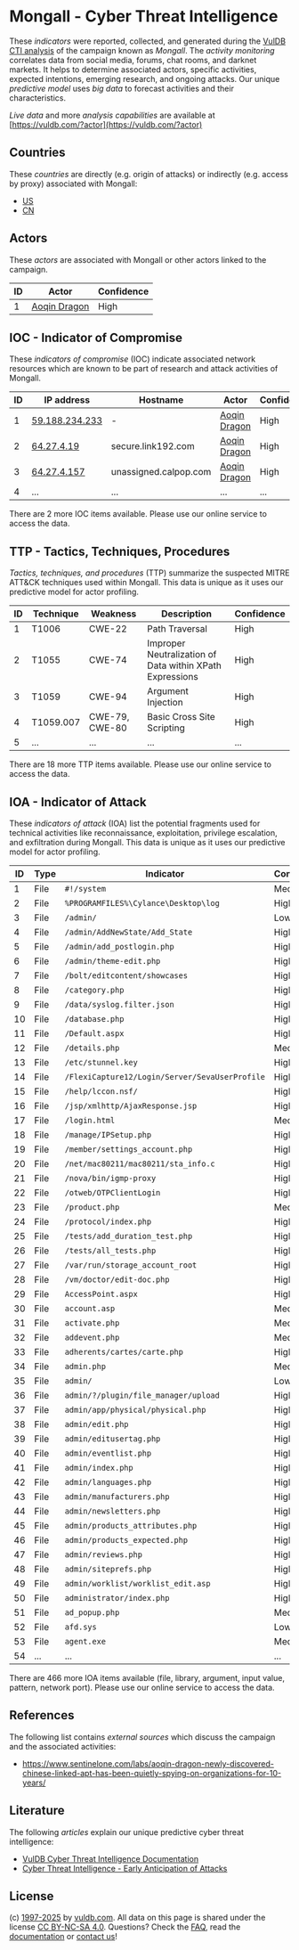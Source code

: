 # Mongall - Cyber Threat Intelligence

These _indicators_ were reported, collected, and generated during the [VulDB CTI analysis](https://vuldb.com/?kb.cti) of the campaign known as _Mongall_. The _activity monitoring_ correlates data from social media, forums, chat rooms, and darknet markets. It helps to determine associated actors, specific activities, expected intentions, emerging research, and ongoing attacks. Our unique _predictive model_ uses _big data_ to forecast activities and their characteristics.

_Live data_ and more _analysis capabilities_ are available at [https://vuldb.com/?actor](https://vuldb.com/?actor)

## Countries

These _countries_ are directly (e.g. origin of attacks) or indirectly (e.g. access by proxy) associated with Mongall:

* [US](https://vuldb.com/?country.us)
* [CN](https://vuldb.com/?country.cn)

## Actors

These _actors_ are associated with Mongall or other actors linked to the campaign.

ID | Actor | Confidence
-- | ----- | ----------
1 | [Aoqin Dragon](https://vuldb.com/?actor.aoqin_dragon) | High

## IOC - Indicator of Compromise

These _indicators of compromise_ (IOC) indicate associated network resources which are known to be part of research and attack activities of Mongall.

ID | IP address | Hostname | Actor | Confidence
-- | ---------- | -------- | ----- | ----------
1 | [59.188.234.233](https://vuldb.com/?ip.59.188.234.233) | - | [Aoqin Dragon](https://vuldb.com/?actor.aoqin_dragon) | High
2 | [64.27.4.19](https://vuldb.com/?ip.64.27.4.19) | secure.link192.com | [Aoqin Dragon](https://vuldb.com/?actor.aoqin_dragon) | High
3 | [64.27.4.157](https://vuldb.com/?ip.64.27.4.157) | unassigned.calpop.com | [Aoqin Dragon](https://vuldb.com/?actor.aoqin_dragon) | High
4 | ... | ... | ... | ...

There are 2 more IOC items available. Please use our online service to access the data.

## TTP - Tactics, Techniques, Procedures

_Tactics, techniques, and procedures_ (TTP) summarize the suspected MITRE ATT&CK techniques used within Mongall. This data is unique as it uses our predictive model for actor profiling.

ID | Technique | Weakness | Description | Confidence
-- | --------- | -------- | ----------- | ----------
1 | T1006 | CWE-22 | Path Traversal | High
2 | T1055 | CWE-74 | Improper Neutralization of Data within XPath Expressions | High
3 | T1059 | CWE-94 | Argument Injection | High
4 | T1059.007 | CWE-79, CWE-80 | Basic Cross Site Scripting | High
5 | ... | ... | ... | ...

There are 18 more TTP items available. Please use our online service to access the data.

## IOA - Indicator of Attack

These _indicators of attack_ (IOA) list the potential fragments used for technical activities like reconnaissance, exploitation, privilege escalation, and exfiltration during Mongall. This data is unique as it uses our predictive model for actor profiling.

ID | Type | Indicator | Confidence
-- | ---- | --------- | ----------
1 | File | `#!/system` | Medium
2 | File | `%PROGRAMFILES%\Cylance\Desktop\log` | High
3 | File | `/admin/` | Low
4 | File | `/admin/AddNewState/Add_State` | High
5 | File | `/admin/add_postlogin.php` | High
6 | File | `/admin/theme-edit.php` | High
7 | File | `/bolt/editcontent/showcases` | High
8 | File | `/category.php` | High
9 | File | `/data/syslog.filter.json` | High
10 | File | `/database.php` | High
11 | File | `/Default.aspx` | High
12 | File | `/details.php` | Medium
13 | File | `/etc/stunnel.key` | High
14 | File | `/FlexiCapture12/Login/Server/SevaUserProfile` | High
15 | File | `/help/lccon.nsf/` | High
16 | File | `/jsp/xmlhttp/AjaxResponse.jsp` | High
17 | File | `/login.html` | Medium
18 | File | `/manage/IPSetup.php` | High
19 | File | `/member/settings_account.php` | High
20 | File | `/net/mac80211/mac80211/sta_info.c` | High
21 | File | `/nova/bin/igmp-proxy` | High
22 | File | `/otweb/OTPClientLogin` | High
23 | File | `/product.php` | Medium
24 | File | `/protocol/index.php` | High
25 | File | `/tests/add_duration_test.php` | High
26 | File | `/tests/all_tests.php` | High
27 | File | `/var/run/storage_account_root` | High
28 | File | `/vm/doctor/edit-doc.php` | High
29 | File | `AccessPoint.aspx` | High
30 | File | `account.asp` | Medium
31 | File | `activate.php` | Medium
32 | File | `addevent.php` | Medium
33 | File | `adherents/cartes/carte.php` | High
34 | File | `admin.php` | Medium
35 | File | `admin/` | Low
36 | File | `admin/?/plugin/file_manager/upload` | High
37 | File | `admin/app/physical/physical.php` | High
38 | File | `admin/edit.php` | High
39 | File | `admin/editusertag.php` | High
40 | File | `admin/eventlist.php` | High
41 | File | `admin/index.php` | High
42 | File | `admin/languages.php` | High
43 | File | `admin/manufacturers.php` | High
44 | File | `admin/newsletters.php` | High
45 | File | `admin/products_attributes.php` | High
46 | File | `admin/products_expected.php` | High
47 | File | `admin/reviews.php` | High
48 | File | `admin/siteprefs.php` | High
49 | File | `admin/worklist/worklist_edit.asp` | High
50 | File | `administrator/index.php` | High
51 | File | `ad_popup.php` | Medium
52 | File | `afd.sys` | Low
53 | File | `agent.exe` | Medium
54 | ... | ... | ...

There are 466 more IOA items available (file, library, argument, input value, pattern, network port). Please use our online service to access the data.

## References

The following list contains _external sources_ which discuss the campaign and the associated activities:

* https://www.sentinelone.com/labs/aoqin-dragon-newly-discovered-chinese-linked-apt-has-been-quietly-spying-on-organizations-for-10-years/

## Literature

The following _articles_ explain our unique predictive cyber threat intelligence:

* [VulDB Cyber Threat Intelligence Documentation](https://vuldb.com/?kb.cti)
* [Cyber Threat Intelligence - Early Anticipation of Attacks](https://www.scip.ch/en/?labs.20201022)

## License

(c) [1997-2025](https://vuldb.com/?kb.changelog) by [vuldb.com](https://vuldb.com/?kb.about). All data on this page is shared under the license [CC BY-NC-SA 4.0](https://creativecommons.org/licenses/by-nc-sa/4.0/). Questions? Check the [FAQ](https://vuldb.com/?kb.faq), read the [documentation](https://vuldb.com/?kb) or [contact us](https://vuldb.com/?contact)!
